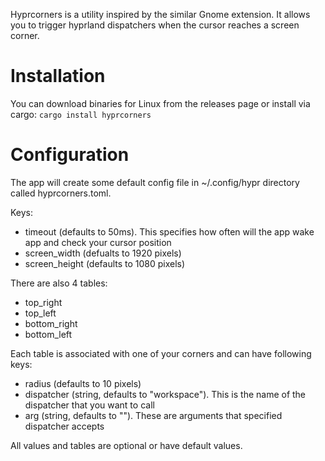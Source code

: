 Hyprcorners is a utility inspired by the similar Gnome extension. It allows you to trigger hyprland dispatchers when the cursor reaches a screen corner.

# Installation
You can download binaries for Linux from the releases page or install via cargo:
`cargo install hyprcorners`

# Configuration
The app will create some default config file in ~/.config/hypr directory called hyprcorners.toml. 

Keys:
- timeout (defaults to 50ms). This specifies how often will the app wake app and check your cursor position
- screen_width (defualts to 1920 pixels)
- screen_height (defaults to 1080 pixels)

There are also 4 tables:
- top_right
- top_left
- bottom_right
- bottom_left

Each table is associated with one of your corners and can have following keys:
- radius (defaults to 10 pixels)
- dispatcher (string, defaults to "workspace"). This is the name of the dispatcher that you want to call
- arg (string, defaults to ""). These are arguments that specified dispatcher accepts

All values and tables are optional or have default values.
